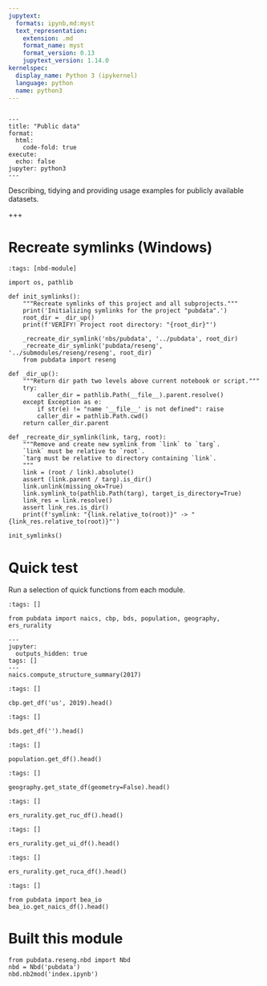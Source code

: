 ```yaml
---
jupytext:
  formats: ipynb,md:myst
  text_representation:
    extension: .md
    format_name: myst
    format_version: 0.13
    jupytext_version: 1.14.0
kernelspec:
  display_name: Python 3 (ipykernel)
  language: python
  name: python3
---
```


```{raw-cell}

---
title: "Public data"
format:
  html:
    code-fold: true
execute:
  echo: false
jupyter: python3
---
```

Describing, tidying and providing usage examples for publicly available datasets.

+++

# Recreate symlinks (Windows)

```{code-cell} ipython3
:tags: [nbd-module]

import os, pathlib

def init_symlinks():
    """Recreate symlinks of this project and all subprojects."""
    print('Initializing symlinks for the project "pubdata".')
    root_dir = _dir_up()
    print(f'VERIFY! Project root directory: "{root_dir}"')
    
    _recreate_dir_symlink('nbs/pubdata', '../pubdata', root_dir)
    _recreate_dir_symlink('pubdata/reseng', '../submodules/reseng/reseng', root_dir)
    from pubdata import reseng

def _dir_up():
    """Return dir path two levels above current notebook or script."""
    try:
        caller_dir = pathlib.Path(__file__).parent.resolve()
    except Exception as e:
        if str(e) != "name '__file__' is not defined": raise
        caller_dir = pathlib.Path.cwd()
    return caller_dir.parent

def _recreate_dir_symlink(link, targ, root):
    """Remove and create new symlink from `link` to `targ`.
    `link` must be relative to `root`.
    `targ must be relative to directory containing `link`.
    """
    link = (root / link).absolute()
    assert (link.parent / targ).is_dir()
    link.unlink(missing_ok=True)
    link.symlink_to(pathlib.Path(targ), target_is_directory=True)
    link_res = link.resolve()
    assert link_res.is_dir()
    print(f'symlink: "{link.relative_to(root)}" -> "{link_res.relative_to(root)}"')
```

```{code-cell} ipython3
init_symlinks()
```

# Quick test

Run a selection of quick functions from each module.

```{code-cell} ipython3
:tags: []

from pubdata import naics, cbp, bds, population, geography, ers_rurality
```

```{code-cell} ipython3
---
jupyter:
  outputs_hidden: true
tags: []
---
naics.compute_structure_summary(2017)
```

```{code-cell} ipython3
:tags: []

cbp.get_df('us', 2019).head()
```

```{code-cell} ipython3
:tags: []

bds.get_df('').head()
```

```{code-cell} ipython3
:tags: []

population.get_df().head()
```

```{code-cell} ipython3
:tags: []

geography.get_state_df(geometry=False).head()
```

```{code-cell} ipython3
:tags: []

ers_rurality.get_ruc_df().head()
```

```{code-cell} ipython3
:tags: []

ers_rurality.get_ui_df().head()
```

```{code-cell} ipython3
:tags: []

ers_rurality.get_ruca_df().head()
```

```{code-cell} ipython3
:tags: []

from pubdata import bea_io
bea_io.get_naics_df().head()
```

# Built this module

```{code-cell} ipython3
from pubdata.reseng.nbd import Nbd
nbd = Nbd('pubdata')
nbd.nb2mod('index.ipynb')
```
